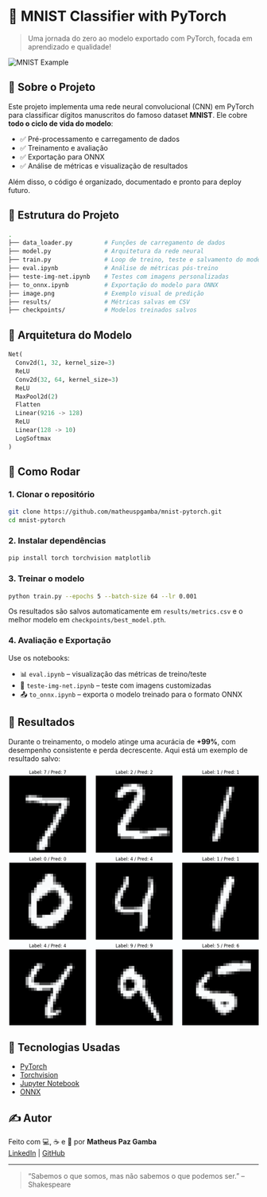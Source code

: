 
# 🧠 MNIST Classifier with PyTorch

> Uma jornada do zero ao modelo exportado com PyTorch, focada em aprendizado e qualidade!

![MNIST Example](https://datasets.activeloop.ai/wp-content/uploads/2019/12/MNIST-handwritten-digits-dataset-visualized-by-Activeloop.webp)

## 🚀 Sobre o Projeto

Este projeto implementa uma rede neural convolucional (CNN) em PyTorch para classificar dígitos manuscritos do famoso dataset **MNIST**. Ele cobre **todo o ciclo de vida do modelo**:

- ✅ Pré-processamento e carregamento de dados
- ✅ Treinamento e avaliação
- ✅ Exportação para ONNX
- ✅ Análise de métricas e visualização de resultados

Além disso, o código é organizado, documentado e pronto para deploy futuro.

## 📁 Estrutura do Projeto

```bash
.
├── data_loader.py         # Funções de carregamento de dados
├── model.py               # Arquitetura da rede neural
├── train.py               # Loop de treino, teste e salvamento do modelo
├── eval.ipynb             # Análise de métricas pós-treino
├── teste-img-net.ipynb    # Testes com imagens personalizadas
├── to_onnx.ipynb          # Exportação do modelo para ONNX
├── image.png              # Exemplo visual de predição
├── results/               # Métricas salvas em CSV
├── checkpoints/           # Modelos treinados salvos
```

## 🧠 Arquitetura do Modelo

```python
Net(
  Conv2d(1, 32, kernel_size=3)
  ReLU
  Conv2d(32, 64, kernel_size=3)
  ReLU
  MaxPool2d(2)
  Flatten
  Linear(9216 -> 128)
  ReLU
  Linear(128 -> 10)
  LogSoftmax
)
```

## 🔧 Como Rodar

### 1. Clonar o repositório

```bash
git clone https://github.com/matheuspgamba/mnist-pytorch.git
cd mnist-pytorch
```

### 2. Instalar dependências

```bash
pip install torch torchvision matplotlib
```

### 3. Treinar o modelo

```bash
python train.py --epochs 5 --batch-size 64 --lr 0.001
```

Os resultados são salvos automaticamente em `results/metrics.csv` e o melhor modelo em `checkpoints/best_model.pth`.

### 4. Avaliação e Exportação

Use os notebooks:

- 📊 `eval.ipynb` – visualização das métricas de treino/teste
- 🧪 `teste-img-net.ipynb` – teste com imagens customizadas
- 📤 `to_onnx.ipynb` – exporta o modelo treinado para o formato ONNX

## 🏁 Resultados

Durante o treinamento, o modelo atinge uma acurácia de **+99%**, com desempenho consistente e perda decrescente. Aqui está um exemplo de resultado salvo:

![Resultado Exemplo](./result_eval.png)


## 🤖 Tecnologias Usadas

- [PyTorch](https://pytorch.org/)
- [Torchvision](https://pytorch.org/vision/stable/)
- [Jupyter Notebook](https://jupyter.org/)
- [ONNX](https://onnx.ai/)

## ✍️ Autor

Feito com 💻, ☕ e 🤘 por **Matheus Paz Gamba**  
[LinkedIn](https://www.linkedin.com/in/matheusgamba) | [GitHub](https://github.com/matheuspgamba)

---

> “Sabemos o que somos, mas não sabemos o que podemos ser.” – Shakespeare
